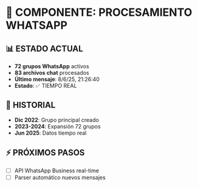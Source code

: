 # 📱 COMPONENTE: PROCESAMIENTO WHATSAPP

## 📊 ESTADO ACTUAL
- **72 grupos WhatsApp** activos
- **83 archivos chat** procesados
- **Último mensaje**: 8/6/25, 21:26:40
- **Estado**: ✅ TIEMPO REAL

## 📅 HISTORIAL
- **Dic 2022**: Grupo principal creado
- **2023-2024**: Expansión 72 grupos
- **Jun 2025**: Datos tiempo real

## ⚡ PRÓXIMOS PASOS
- [ ] API WhatsApp Business real-time
- [ ] Parser automático nuevos mensajes
